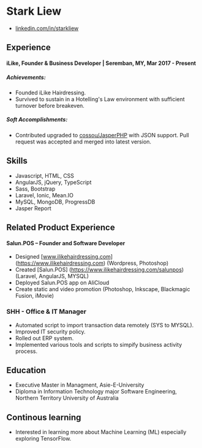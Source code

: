 # Stark Liew

 * [linkedin.com/in/starkliew](https://www.linkedin.com/in/starkliew/)

## Experience

#### iLike, Founder & Business Developer |  Seremban, MY, Mar 2017 - Present

##### Achievements:
* Founded iLike Hairdressing.
* Survived to sustain in a Hotelling's Law environment with sufficient turnover before breakeven.

##### Soft Accomplishments:

* Contributed upgraded to [cossou/JasperPHP](https://github.com/cossou/JasperPHP/pull/79) with JSON support. Pull request was accepted and merged into latest version. 

## Skills

*	Javascript, HTML, CSS
*	AngularJS, jQuery, TypeScript
*	Sass, Bootstrap
*	Laravel, Ionic, Mean.IO
* MySQL, MongoDB, ProgressDB
* Jasper Report

## Related Product Experience

#### Salun.POS – Founder and Software Developer
* Designed [www.ilikehairdressing.com] (https://www.ilikehairdressing.com) (Wordpress, Photoshop)
* Created [Salun.POS] (https://www.ilikehairdressing.com/salunpos) (Laravel, AngularJS, MYSQL)
* Deployed Salun.POS app on AliCloud
* Create static and video promotion (Photoshop, Inkscape, Blackmagic Fusion, iMovie)

### SHH - Office &amp; IT Manager
* Automated script to import transaction data remotely (SYS to MYSQL).
* Improved IT security policy.
* Rolled out ERP system.
* Implemented various tools and scripts to simpify business activity process.

## Education

 * Executive Master in Managment, Asie-E-University
 * Diploma in Information Technology major Software Engineering, Northern Territory University of Australia

## Continous learning

* Interested in learning more about Machine Learning (ML) especially exploring TensorFlow.
